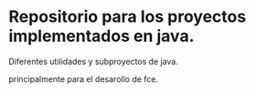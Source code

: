 Repositorio para los proyectos implementados en java.
====

Diferentes utilidades y subproyectos de java.

principalmente para el desarollo de fce.



